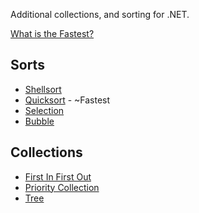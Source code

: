 Additional collections, and sorting for .NET.

[What is the Fastest?](http://stackoverflow.com/questions/1753278/what-is-the-fastest-sorting-algorithm-in-c)

## Sorts
+ [Shellsort](http://en.wikipedia.org/wiki/Shellsort)
+ [Quicksort](http://en.wikipedia.org/wiki/Quicksort) - ~Fastest
+ [Selection](http://en.wikipedia.org/wiki/Selection_sort)
+ [Bubble](http://en.wikipedia.org/wiki/Bubble_sort)

## Collections
+ [First In First Out](http://en.wikipedia.org/wiki/FIFO#Computer_science)
+ [Priority Collection](http://en.wikipedia.org/wiki/Priority_queue)
+ [Tree](http://en.wikipedia.org/wiki/Tree_%28data_structure%29)